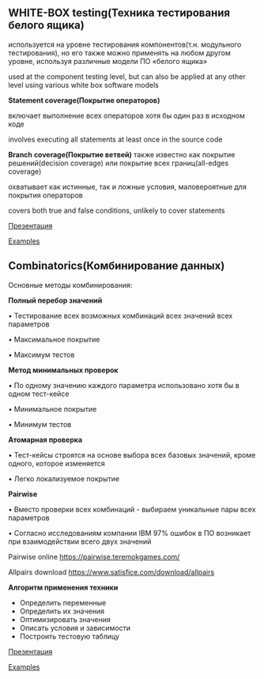 ## WHITE-BOX testing(Техника тестирования белого ящика)
используется на уровне тестирования компонентов(т.н. модульного тестирования), но его также можно применять на любом другом уровне, используя различные модели ПО «белого ящика»

used at the component testing level, but can also be applied at any other level using various white box software models

**Statement coverage(Покрытие операторов)** 

включает выполнение всех операторов хотя бы один раз в исходном коде

involves executing all statements at least once in the source code

**Branch coverage(Покрытие ветвей)** 
также известно как покрытие решений(decision coverage) или покрытие всех границ(all-edges coverage) 

охватывает как истинные, так и ложные условия, маловероятные для покрытия операторов

covers both true and false conditions, unlikely to cover statements

[Презентация](https://docs.google.com/presentation/d/1yvwkvPDSZTZYUrMa7WFrPW8zpD-Zd3X3/edit?usp=share_link&ouid=116447005932578256378&rtpof=true&sd=true)

[Examples](https://drive.google.com/file/d/1c0YCDEvD6JcCvx-5mzau1yGRb6vkIwYM/view?usp=share_link)

## Combinatorics(Комбинирование данных)

Основные методы комбинирования:

**Полный перебор значений**

• Тестирование всех возможных комбинаций всех значений всех параметров

• Максимальное покрытие

• Максимум тестов

**Метод минимальных проверок**

• По одному значению каждого параметра использовано хотя бы в одном тест-кейсе

• Минимальное покрытие

• Минимум тестов

**Атомарная проверка**

• Тест-кейсы строятся на основе выбора всех базовых значений, кроме одного, которое изменяется

• Легко локализуемое покрытие

**Pairwise**

• Вместо проверки всех комбинаций - выбираем уникальные пары всех параметров

• Согласно исследованиям компании IBM 97% ошибок в ПО возникает при взаимодействии всего двух значений

Pairwise online https://pairwise.teremokgames.com/

Allpairs download https://www.satisfice.com/download/allpairs

**Алгоритм применения техники**

- Определить переменные
- Определить их значения
- Оптимизировать значения
- Описать условия и зависимости
- Построить тестовую таблицу

[Презентация](https://docs.google.com/presentation/d/1GhpqeK3QIi6w3Bvju3ToKG8E1LTRzS9M/edit?usp=share_link&ouid=116447005932578256378&rtpof=true&sd=true)

[Examples](https://docs.google.com/spreadsheets/d/1ZoTZuTH4GqYpHGfwF47vXCjCeabA7BK6/edit?usp=share_link&ouid=116447005932578256378&rtpof=true&sd=true)
